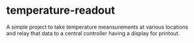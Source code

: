 # temperature-readout
A simple project to take temperature meansurements at various locations and relay that data to a central controller having a display for printout.
